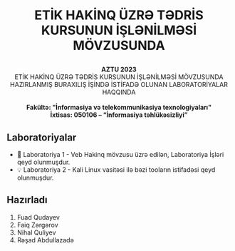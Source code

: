 # <p align="center">ETİK HAKİNQ ÜZRƏ TƏDRİS KURSUNUN İŞLƏNİLMƏSİ MÖVZUSUNDA</p>

<p align="center">
  <b> AZTU 2023 </b><br>
 ETİK HAKİNQ ÜZRƏ TƏDRİS KURSUNUN İŞLƏNİLMƏSİ
MÖVZUSUNDA HAZIRLANMIŞ BURAXILIŞ İŞİNDƏ İSTİFADƏ OLUNAN LABORATORİYALAR HAQQINDA<br>
<br> <b>Fakültə: "İnformasiya və telekommunikasiya texnologiyaları"</b>
<br> <b>İxtisas: 050106 – “İnformasiya təhlükəsizliyi”</b> </p>

## Laboratoriyalar
- 🚀 Laboratoriya 1 - Veb Hakinq mövzusu üzrə edilən, Laboratoriya İşləri qeyd olunmuşdur.
- 💡 Laboratoriya 2 - Kali Linux vasitəsi ilə bəzi tooların istifadəsi qeyd olunmuşdur.

## Hazırladı
1. Fuad Qudayev
2. Faiq Zərgərov
3. Nihal Quliyev
4. Rəşad Abdullazadə

